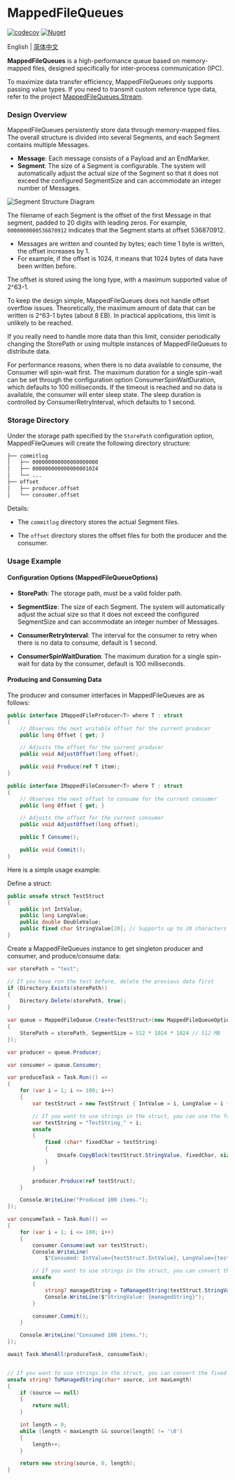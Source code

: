 MappedFileQueues
=================

[![codecov](https://codecov.io/gh/eventhorizon-cli/MappedFileQueues/graph/badge.svg?token=GYTOIKCXD5)](https://codecov.io/gh/eventhorizon-cli/MappedFileQueues)
[![Nuget](https://img.shields.io/nuget/v/MappedFileQueues)](https://www.nuget.org/packages/MappedFileQueues/)

English | [简体中文](./README.zh-CN.md)

**MappedFileQueues** is a high-performance queue based on memory-mapped files, designed specifically for inter-process communication (IPC).

To maximize data transfer efficiency, MappedFileQueues only supports passing value types. If you need to transmit custom reference type data, refer to the project [MappedFileQueues.Stream](https://github.com/eventhorizon-cli/MappedFileQueues.Stream).

### Design Overview

MappedFileQueues persistently store data through memory-mapped files. The overall structure is divided into several Segments, and each Segment contains multiple Messages.

- **Message**: Each message consists of a Payload and an EndMarker.
- **Segment**: The size of a Segment is configurable. The system will automatically adjust the actual size of the Segment so that it does not exceed the configured SegmentSize and can accommodate an integer number of Messages.

![Segment Structure Diagram](./docs/assets/segment.png)

The filename of each Segment is the offset of the first Message in that segment, padded to 20 digits with leading zeros. For example, `0000000000536870912` indicates that the Segment starts at offset 536870912.

- Messages are written and counted by bytes; each time 1 byte is written, the offset increases by 1.
- For example, if the offset is 1024, it means that 1024 bytes of data have been written before.

The offset is stored using the long type, with a maximum supported value of 2^63-1.

To keep the design simple, MappedFileQueues does not handle offset overflow issues. Theoretically, the maximum amount of data that can be written is 2^63-1 bytes (about 8 EB). In practical applications, this limit is unlikely to be reached.

If you really need to handle more data than this limit, consider periodically changing the StorePath or using multiple instances of MappedFileQueues to distribute data.

For performance reasons, when there is no data available to consume, the Consumer will spin-wait first. The maximum duration for a single spin-wait can be set through the configuration option ConsumerSpinWaitDuration, which defaults to 100 milliseconds. If the timeout is reached and no data is available, the consumer will enter sleep state. The sleep duration is controlled by ConsumerRetryInterval, which defaults to 1 second.

### Storage Directory

Under the storage path specified by the `StorePath` configuration option, MappedFileQueues will create the following directory structure:

```bash
├── commitlog
│   ├── 000000000000000000000
│   ├── 000000000000000001024
│   └── ...
├── offset
│   ├── producer.offset
│   └── consumer.offset
```

Details:

- The `commitlog` directory stores the actual Segment files.

- The `offset` directory stores the offset files for both the producer and the consumer.

### Usage Example

#### Configuration Options (MappedFileQueueOptions)

- **StorePath**: The storage path, must be a valid folder path.

- **SegmentSize**: The size of each Segment. The system will automatically adjust the actual size so that it does not exceed the configured SegmentSize and can accommodate an integer number of Messages.

- **ConsumerRetryInterval**: The interval for the consumer to retry when there is no data to consume, default is 1 second.

- **ConsumerSpinWaitDuration**: The maximum duration for a single spin-wait for data by the consumer, default is 100 milliseconds.

#### Producing and Consuming Data

The producer and consumer interfaces in MappedFileQueues are as follows:

```csharp
public interface IMappedFileProducer<T> where T : struct
{
    // Observes the next writable offset for the current producer
    public long Offset { get; }

    // Adjusts the offset for the current producer
    public void AdjustOffset(long offset);

    public void Produce(ref T item);
}

public interface IMappedFileConsumer<T> where T : struct
{
    // Observes the next offset to consume for the current consumer
    public long Offset { get; }

    // Adjusts the offset for the current consumer
    public void AdjustOffset(long offset);

    public T Consume();

    public void Commit();
}
```

Here is a simple usage example:

Define a struct:

```csharp
public unsafe struct TestStruct
{
    public int IntValue;
    public long LongValue;
    public double DoubleValue;
    public fixed char StringValue[20]; // Supports up to 20 characters
}
```

Create a MappedFileQueues instance to get singleton producer and consumer, and produce/consume data:

```csharp
var storePath = "test";

// If you have run the test before, delete the previous data first
if (Directory.Exists(storePath))
{
    Directory.Delete(storePath, true);
}

var queue = MappedFileQueue.Create<TestStruct>(new MappedFileQueueOptions
{
    StorePath = storePath, SegmentSize = 512 * 1024 * 1024 // 512 MB
});

var producer = queue.Producer;

var consumer = queue.Consumer;

var produceTask = Task.Run(() =>
{
    for (var i = 1; i <= 100; i++)
    {
        var testStruct = new TestStruct { IntValue = i, LongValue = i * 10, DoubleValue = i / 2.0 };

        // If you want to use strings in the struct, you can use the following method to copy to the fixed array
        var testString = "TestString_" + i;
        unsafe
        {
            fixed (char* fixedChar = testString)
            {
                Unsafe.CopyBlock(testStruct.StringValue, fixedChar, sizeof(char) * (uint)testString.Length);
            }
        }

        producer.Produce(ref testStruct);
    }

    Console.WriteLine("Produced 100 items.");
});

var consumeTask = Task.Run(() =>
{
    for (var i = 1; i <= 100; i++)
    {
        consumer.Consume(out var testStruct);
        Console.WriteLine(
            $"Consumed: IntValue={testStruct.IntValue}, LongValue={testStruct.LongValue}, DoubleValue={testStruct.DoubleValue}");

        // If you want to use strings in the struct, you can convert the fixed array back to a managed string as follows
        unsafe
        {
            string? managedString = ToManagedString(testStruct.StringValue, 20);
            Console.WriteLine($"StringValue: {managedString}");
        }

        consumer.Commit();
    }

    Console.WriteLine("Consumed 100 items.");
});

await Task.WhenAll(produceTask, consumeTask);


// If you want to use strings in the struct, you can convert the fixed array back to a managed string as follows
unsafe string? ToManagedString(char* source, int maxLength)
{
    if (source == null)
    {
        return null;
    }

    int length = 0;
    while (length < maxLength && source[length] != '\0')
    {
        length++;
    }

    return new string(source, 0, length);
}
```
